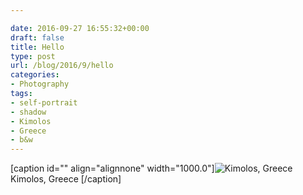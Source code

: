 ```yaml
---

date: 2016-09-27 16:55:32+00:00
draft: false
title: Hello
type: post
url: /blog/2016/9/hello
categories:
- Photography
tags:
- self-portrait
- shadow
- Kimolos
- Greece
- b&w
---
```


[caption id="" align="alignnone" width="1000.0"]![ Kimolos, Greece ](/images/2016-09-27-20169hello/image-asset.jpeg)
 Kimolos, Greece [/caption]
